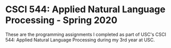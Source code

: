 # CSCI 544: Applied Natural Language Processing - Spring 2020

These are the programming assignments I completed as part of USC's CSCI 544: Applied Natural Language Processing during my 3rd year at USC.
